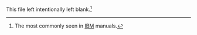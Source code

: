 This file left intentionally left blank.[^1]

[^1]: The most commonly seen in [IBM](https://www.ibm.com) manuals. 
